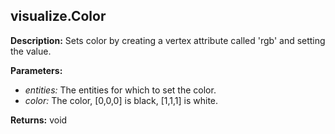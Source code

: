 ## visualize.Color  
  
  
**Description:** Sets color by creating a vertex attribute called 'rgb' and setting the value.

  
  
**Parameters:**  
  * *entities:* The entities for which to set the color.  
  * *color:* The color, [0,0,0] is black, [1,1,1] is white.  
  
**Returns:** void  
